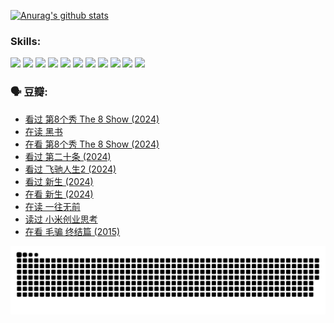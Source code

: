
[![Anurag's github stats](https://github-readme-stats.vercel.app/api?username=w940853815)](https://github.com/anuraghazra/github-readme-stats)

### Skills:

<code><img height="32" src="https://cdn.jsdelivr.net/npm/simple-icons@v5/icons/python.svg"></code>
<code><img height="32" src="https://cdn.jsdelivr.net/npm/simple-icons@v5/icons/javascript.svg"></code>
<code><img height="32" src="https://cdn.jsdelivr.net/npm/simple-icons@v5/icons/django.svg"></code>
<code><img height="32" src="https://cdn.jsdelivr.net/npm/simple-icons@v5/icons/flask.svg"></code>
<code><img height="32" src="https://cdn.jsdelivr.net/npm/simple-icons@v5/icons/vuetify.svg"></code>
<code><img height="32" src="https://cdn.jsdelivr.net/npm/simple-icons@v5/icons/git.svg"></code>
<code><img height="32" src="https://cdn.jsdelivr.net/npm/simple-icons@v5/icons/docker.svg"></code>
<code><img height="32" src="https://cdn.jsdelivr.net/npm/simple-icons@v5/icons/postgresql.svg"></code>
<code><img height="32" src="https://cdn.jsdelivr.net/npm/simple-icons@v5/icons/elasticsearch.svg"></code>
<code><img height="32" src="https://cdn.jsdelivr.net/npm/simple-icons@v5/icons/macos.svg"></code>
<code><img height="32" src="https://cdn.jsdelivr.net/npm/simple-icons@v5/icons/linux.svg"></code>

### 🗣 豆瓣:

<!-- DOUBAN-ACTIVITIES:START -->
- [看过 第8个秀 The 8 Show‎ (2024)](https://www.douban.com/people/136069238/status/4622960077/?_i=17582487)
- [在读 黑书](https://www.douban.com/people/136069238/status/4621189759/?_i=17582487)
- [在看 第8个秀 The 8 Show‎ (2024)](https://www.douban.com/people/136069238/status/4619801154/?_i=17582487)
- [看过 第二十条‎ (2024)](https://www.douban.com/people/136069238/status/4618624208/?_i=17582487)
- [看过 飞驰人生2‎ (2024)](https://www.douban.com/people/136069238/status/4616048805/?_i=17582487)
- [看过 新生‎ (2024)](https://www.douban.com/people/136069238/status/4612373431/?_i=17582487)
- [在看 新生‎ (2024)](https://www.douban.com/people/136069238/status/4607441062/?_i=17582487)
- [在读 一往无前](https://www.douban.com/people/136069238/status/4590507310/?_i=17582487)
- [读过 小米创业思考](https://www.douban.com/people/136069238/status/4590506983/?_i=17582487)
- [在看 毛骗 终结篇‎ (2015)](https://www.douban.com/people/136069238/status/4581971924/?_i=17582487)
<!-- DOUBAN-ACTIVITIES:END -->


![Snake animation](https://raw.githubusercontent.com/w940853815/w940853815/output/github-contribution-grid-snake.svg)

<!--
**w940853815/w940853815** is a ✨ _special_ ✨ repository because its `README.md` (this file) appears on your GitHub profile.

Here are some ideas to get you started:

- 🔭 I’m currently working on ...
- 🌱 I’m currently learning ...
- 👯 I’m looking to collaborate on ...
- 🤔 I’m looking for help with ...
- 💬 Ask me about ...
- 📫 How to reach me: ...
- 😄 Pronouns: ...
- ⚡ Fun fact: ...
-->
